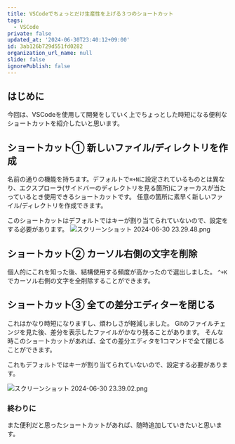 ```yaml
---
title: VSCodeでちょっとだけ生産性を上げる３つのショートカット
tags:
  - VSCode
private: false
updated_at: '2024-06-30T23:40:12+09:00'
id: 3ab126b729d551fd0282
organization_url_name: null
slide: false
ignorePublish: false
---
```

## はじめに
今回は、VSCodeを使用して開発をしていく上でちょっとした時短になる便利なショートカットを紹介したいと思います。

## ショートカット① 新しいファイル/ディレクトリを作成
名前の通りの機能を持ちます。デフォルトで`⌘+N`に設定されているものとは異なり、エクスプローラ(サイドバーのディレクトリを見る箇所)にフォーカスが当たっているとき使用できるショートカットです。
任意の箇所に素早く新しいファイル/ディレクトリを作成できます。

このショートカットはデフォルトではキーが割り当てられていないので、設定をする必要があります。
![スクリーンショット 2024-06-30 23.29.48.png](https://qiita-image-store.s3.ap-northeast-1.amazonaws.com/0/2778030/50c7bb5c-fb06-4371-d877-3a8fbdc5b21f.png)

## ショートカット② カーソル右側の文字を削除
個人的にこれを知った後、結構使用する頻度が高かったので選出しました。
`^+K`でカーソル右側の文字を全削除することができます。

## ショートカット③ 全ての差分エディターを閉じる
これはかなり時短になりますし、煩わしさが軽減しました。
Gitのファイルチェンジを見た後、差分を表示したファイルがかなり残ることがあります。
そんな時このショートカットがあれば、全ての差分エディタを1コマンドで全て閉じることができます。

これもデフォルトではキーが割り当てられていないので、設定する必要があります。

![スクリーンショット 2024-06-30 23.39.02.png](https://qiita-image-store.s3.ap-northeast-1.amazonaws.com/0/2778030/13626018-a466-9069-fc43-83179a9955ad.png)

### 終わりに
また便利だと思ったショートカットがあれば、随時追加していきたいと思います。
